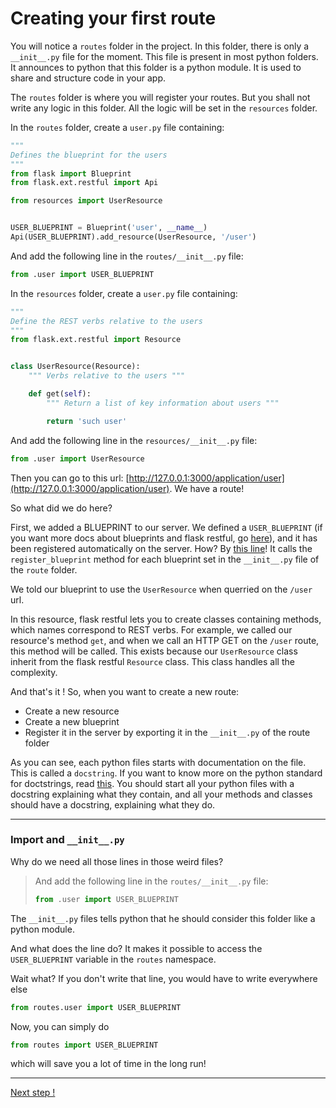 # Creating your first route

You will notice a `routes` folder in the project.
In this folder, there is only a `__init__.py` file for the moment.
This file is present in most python folders. It announces to python that this folder is a python module.
It is used to share and structure code in your app.

The `routes` folder is where you will register your routes. But you shall not write any logic in this folder.
All the logic will be set in the `resources` folder.

In the `routes` folder, create a `user.py` file containing:

```python
"""
Defines the blueprint for the users
"""
from flask import Blueprint
from flask.ext.restful import Api

from resources import UserResource


USER_BLUEPRINT = Blueprint('user', __name__)
Api(USER_BLUEPRINT).add_resource(UserResource, '/user')
```

And add the following line in the `routes/__init__.py` file:
```python
from .user import USER_BLUEPRINT
```

In the `resources` folder, create a `user.py` file containing:

```python
"""
Define the REST verbs relative to the users
"""
from flask.ext.restful import Resource


class UserResource(Resource):
    """ Verbs relative to the users """

    def get(self):
        """ Return a list of key information about users """

        return 'such user'
```

And add the following line in the `resources/__init__.py` file:
```python
from .user import UserResource
```

Then you can go to this url: [http://127.0.0.1:3000/application/user](http://127.0.0.1:3000/application/user).
We have a route!

So what did we do here?

First, we added a BLUEPRINT to our server. We defined a `USER_BLUEPRINT` (if you want more docs about blueprints and flask restful, go [here](http://flask-restful-cn.readthedocs.io/en/0.3.4/api.html)), and it has been registered automatically on the server.
How? By [this line](https://github.com/antkahn/flask-api-starter-kit/blob/master/src/server.py#L39)!
It calls the `register_blueprint` method for each blueprint set in the `__init__.py` file of the `route` folder.

We told our blueprint to use the `UserResource` when querried on the `/user` url.

In this resource, flask restful lets you to create classes containing methods, which names correspond to REST verbs.
For example, we called our resource's method `get`, and when we call an HTTP GET on the `/user` route, this method will be called.
This exists because our `UserResource` class inherit from the flask restful `Resource` class. This class handles all the complexity.

And that's it ! So, when you want to create a new route:
 * Create a new resource
 * Create a new blueprint
 * Register it in the server by exporting it in the `__init__.py` of the route folder


As you can see, each python files starts with documentation on the file. This is called a `docstring`.
If you want to know more on the python standard for doctstrings, read [this](https://www.python.org/dev/peps/pep-0257/).
You should start all your python files with a docstring explaining what they contain, and all your methods and classes should have a docstring, explaining what they do.

--------
### Import and `__init__.py`

Why do we need all those lines in those weird files?
> And add the following line in the `routes/__init__.py` file:
> ```python
> from .user import USER_BLUEPRINT
> ```

The `__init__.py` files tells python that he should consider this folder like a python module.

And what does the line do?
It makes it possible to access the `USER_BLUEPRINT` variable in the `routes` namespace.

Wait what?
If you don't write that line, you would have to write everywhere else
```python
from routes.user import USER_BLUEPRINT
```
Now, you can simply do
```python
from routes import USER_BLUEPRINT
```

which will save you a lot of time in the long run!

------

[Next step !](database.md)
